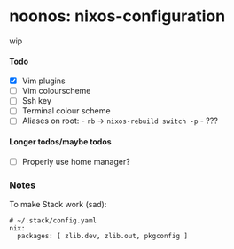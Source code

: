 # noonos: nixos-configuration

wip

#### Todo

- [x] Vim plugins
- [ ] Vim colourscheme
- [ ] Ssh key
- [ ] Terminal colour scheme
- [ ] Aliases on root:
      - `rb` -> `nixos-rebuild switch -p`
      - ???

#### Longer todos/maybe todos

- [ ] Properly use home manager?


### Notes


To make Stack work (sad):

```
# ~/.stack/config.yaml
nix:
  packages: [ zlib.dev, zlib.out, pkgconfig ]
```
